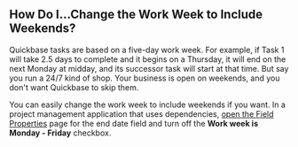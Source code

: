 ## How Do I...Change the Work Week to Include Weekends?

Quickbase tasks are based on a five-day work week. For example, if Task 1 will take 2.5 days to complete and it begins on a Thursday, it will end on the next Monday at midday, and its successor task will start at that time. But say you run a 24/7 kind of shop. Your business is open on weekends, and you don't want Quickbase to skip them.

You can easily change the work week to include weekends if you want. In a project management application that uses dependencies, [open the Field Properties](https://helpv2.quickbase.com/hc/en-us/articles/4570253123348-Change-the-Properties-of-a-Field-) page for the end date field and turn off the **Work week is Monday - Friday** checkbox.